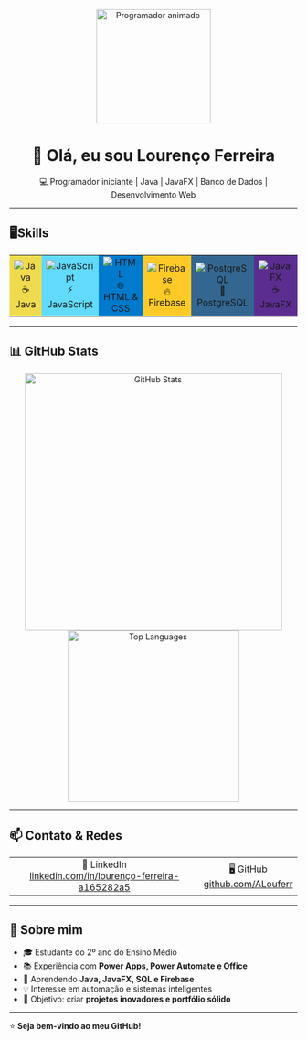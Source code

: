 <p align="center">
  <img src="https://media1.tenor.com/m/1fRqTq37xLoAAAAd/gato-programador.gif" width="200" alt="Programador animado"/>
</p>

<h1 align="center">👋 Olá, eu sou Lourenço Ferreira</h1>
<p align="center">💻 Programador iniciante | Java | JavaFX | Banco de Dados | Desenvolvimento Web</p>

---

## 🖥️Skills

<table>
<tr>
<td align="center" bgcolor="#f0db4f">
  <img src="https://img.shields.io/badge/Java-ED8B00?style=for-the-badge&logo=java&logoColor=white" alt="Java"/>
  <br>☕ Java
</td>
<td align="center" bgcolor="#61dafb">
  <img src="https://img.shields.io/badge/JavaScript-F7DF1E?style=for-the-badge&logo=javascript&logoColor=black" alt="JavaScript"/>
  <br>⚡ JavaScript
</td>
<td align="center" bgcolor="#007ACC">
  <img src="https://img.shields.io/badge/HTML5-E34F26?style=for-the-badge&logo=html5&logoColor=white" alt="HTML"/>
  <br>🌐 HTML & CSS
</td>
<td align="center" bgcolor="#FFCA28">
  <img src="https://img.shields.io/badge/Firebase-FFCA28?style=for-the-badge&logo=firebase&logoColor=black" alt="Firebase"/>
  <br>🔥 Firebase
</td>
<td align="center" bgcolor="#336791">
  <img src="https://img.shields.io/badge/PostgreSQL-336791?style=for-the-badge&logo=postgresql&logoColor=white" alt="PostgreSQL"/>
  <br>🐘 PostgreSQL
</td>
<td align="center" bgcolor="#5C2D91">
  <img src="https://img.shields.io/badge/JavaFX-5C2D91?style=for-the-badge&logoColor=white" alt="JavaFX"/>
  <br>☕ JavaFX
</td>
</tr>
</table>

---

## 📊 GitHub Stats

<p align="center">
  <img src="https://github-readme-stats.vercel.app/api?username=ALouferr&show_icons=true&theme=radical&count_private=true" alt="GitHub Stats" width="450"/>
  <img src="https://github-readme-stats.vercel.app/api/top-langs/?username=ALouferr&layout=compact&theme=radical" alt="Top Languages" width="300"/>
</p>

---

## 📫 Contato & Redes

<table>
<tr>
</td>
<td align="center">
  💼 LinkedIn<br>
  <a href="https://linkedin.com/in/seu-perfil](https://www.linkedin.com/in/louren%C3%A7o-ferreira-a165282a5/)">linkedin.com/in/lourenço-ferreira-a165282a5</a>
</td>
<td align="center">
  🖥️ GitHub<br>
  <a href="https://github.com/ALouferr">github.com/ALouferr</a>
</td>
</tr>
</table>

---

## 🌱 Sobre mim
- 🎓 Estudante do 2º ano do Ensino Médio  
- 📚 Experiência com **Power Apps, Power Automate e Office**  
- 🔧 Aprendendo **Java, JavaFX, SQL e Firebase**  
- 💡 Interesse em automação e sistemas inteligentes  
- 🚀 Objetivo: criar **projetos inovadores e portfólio sólido**

---

⭐ **Seja bem-vindo ao meu GitHub!**
